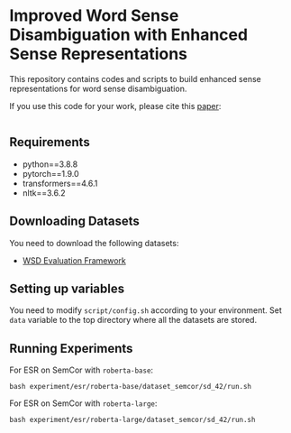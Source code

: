 # Improved Word Sense Disambiguation with Enhanced Sense Representations
This repository contains codes and scripts to build enhanced sense representations for word sense disambiguation.

If you use this code for your work, please cite this [paper]():
```
```

Requirements
------------

* python==3.8.8
* pytorch==1.9.0
* transformers==4.6.1
* nltk==3.6.2

Downloading Datasets
------------

You need to download the following datasets:

 * [WSD Evaluation Framework](http://lcl.uniroma1.it/wsdeval)

Setting up variables
------------

You need to modify `script/config.sh` according to your environment.
Set `data` variable to the top directory where all the datasets are stored.

Running Experiments
------------

For ESR on SemCor with `roberta-base`:
```
bash experiment/esr/roberta-base/dataset_semcor/sd_42/run.sh
```

For ESR on SemCor with `roberta-large`:
```
bash experiment/esr/roberta-large/dataset_semcor/sd_42/run.sh
```
